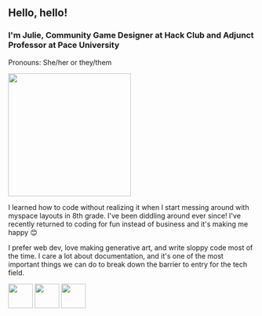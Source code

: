 ## Hello, hello!
### I'm Julie, Community Game Designer at Hack Club and Adjunct Professor at Pace University
Pronouns: She/her or they/them

<img src="https://cloud-3cdpdte51-hack-club-bot.vercel.app/0julie.png" width="250">

I learned how to code without realizing it when I start messing around with myspace layouts in 8th grade. I've been diddling around ever since!
I've recently returned to coding for fun instead of business and it's making me happy 😊 

I prefer web dev, love making generative art, and write sloppy code most of the time. I care a lot about documentation, and it's one of the most important things we can do to break down the barrier to entry for the tech field. 

<a href="https://twitter.com/juliegoat"><img src="https://www.danoneinstitute.org/wp-content/uploads/2020/06/logo-rond-twitter.png" width="50px" /></a>
<a href="https://linkedin.com/in/julieagauthier"><img src="https://cdn4.iconfinder.com/data/icons/social-messaging-ui-color-shapes-2-free/128/social-linkedin-circle-512.png" width="50px" /></a>
<a href="https://instagram.com/julie.goat"><img src="http://swchi.org/wp-content/uploads/2019/09/349-3493616_instagram-circle-logo-transparent-hd-png-download.jpg" width="50px" /></a>


<!--
**juliegoat/juliegoat** is a ✨ _special_ ✨ repository because its `README.md` (this file) appears on your GitHub profile.

Here are some ideas to get you started:

- 🔭 I’m currently working on ...
- 🌱 I’m currently learning ...
- 👯 I’m looking to collaborate on ...
- 🤔 I’m looking for help with ...
- 💬 Ask me about ...
- 📫 How to reach me: ...
- 😄 Pronouns: ...
- ⚡ Fun fact: ...
-->
